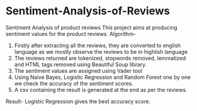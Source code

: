 # Sentiment-Analysis-of-Reviews
Sentiment Analysis of product reviews 
This project aims at producing sentiment values for the product reviews.
Algorithm-
1. Firstly after extracting all the reviews, they are converted to english language as we mostly observe the reviews to be in highlish language
2. The reviews returned are tokenized, stopwords removed, lemmatized and HTML tags removed using Beautiful Soup library.
3. The sentiment values are assigned using Vader tool 
4. Using Naive Bayes, Logistic Regression and Random Forest one by one we check the accuracy of the sentiment scores.
5. A csv containing the result is generated at the end as per the reviews.

Result-
Logistic Regression gives the best accuracy score.
